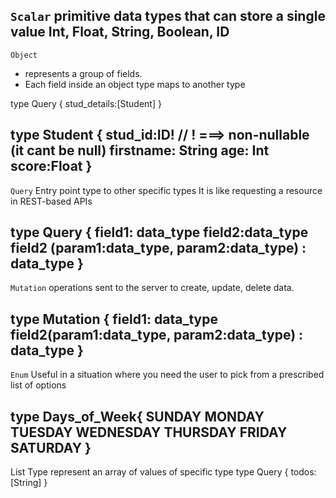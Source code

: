 `Scalar`
    primitive data types that can store a single value
    Int, Float, String, Boolean, ID 
------------------------------------------------------------------------------------

`Object`
- represents a group of fields. 
- Each field inside an object type maps to another type

type Query {
   stud_details:[Student]
}

type Student {
    stud_id:ID!                     // ! ===> non-nullable (it cant be null)
    firstname: String
    age: Int
    score:Float
}
------------------------------------------------------------------------------------

`Query`
    Entry point type to other specific types
    It is like requesting a resource in REST-based APIs

type Query {
    field1: data_type
    field2:data_type
    field2 (param1:data_type, param2:data_type) : data_type
}
------------------------------------------------------------------------------------

`Mutation`
    operations sent to the server to create, update, delete data.

type Mutation {
    field1: data_type
    field2(param1:data_type, param2:data_type) : data_type 
}
------------------------------------------------------------------------------------

`Enum`
    Useful in a situation where you need the user to pick from a prescribed list of options

type Days_of_Week{
    SUNDAY
    MONDAY
    TUESDAY
    WEDNESDAY
    THURSDAY
    FRIDAY
    SATURDAY
}
------------------------------------------------------------------------------------

List Type
    represent an array of values of specific type
type Query {
    todos: [String]
}

